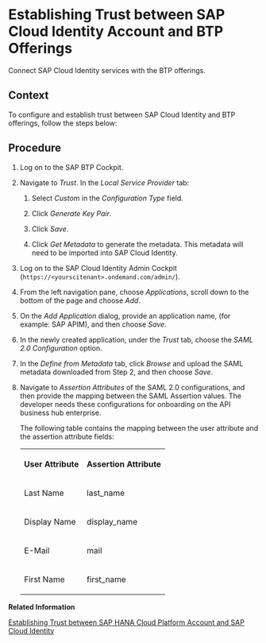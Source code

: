 <!-- loio72082006fdbd440faa915cde7e1eb53d -->

# Establishing Trust between SAP Cloud Identity Account and BTP Offerings

Connect SAP Cloud Identity services with the BTP offerings.



## Context

To configure and establish trust between SAP Cloud Identity and BTP offerings, follow the steps below:



## Procedure

1.  Log on to the SAP BTP Cockpit.

2.  Navigate to *Trust*. In the *Local Service Provider* tab:

    1.  Select *Custom* in the *Configuration Type* field.

    2.  Click *Generate Key Pair*.

    3.  Click *Save*.

    4.  Click *Get Metadata* to generate the metadata. This metadata will need to be imported into SAP Cloud Identity.


3.  Log on to the SAP Cloud Identity Admin Cockpit \(`https://<yourscitenant>.ondemand.com/admin/`\).

4.  From the left navigation pane, choose *Applications*, scroll down to the bottom of the page and choose *Add*.

5.  On the *Add Application* dialog, provide an application name, \(for example: SAP APIM\), and then choose *Save*.

6.  In the newly created application, under the *Trust* tab, choose the *SAML 2.0 Configuration* option.

7.  In the *Define from Metadata* tab, click *Browse* and upload the SAML metadata downloaded from Step 2, and then choose *Save*.

8.  Navigate to *Assertion Attributes* of the SAML 2.0 configurations, and then provide the mapping between the SAML Assertion values. The developer needs these configurations for onboarding on the API business hub enterprise.

    The following table contains the mapping between the user attribute and the assertion attribute fields:


    <table>
    <tr>
    <th valign="top">

    User Attribute
    
    </th>
    <th valign="top">

    Assertion Attribute
    
    </th>
    </tr>
    <tr>
    <td valign="top">
    
    Last Name
    
    </td>
    <td valign="top">
    
    last\_name
    
    </td>
    </tr>
    <tr>
    <td valign="top">
    
    Display Name
    
    </td>
    <td valign="top">
    
    display\_name
    
    </td>
    </tr>
    <tr>
    <td valign="top">
    
    E-Mail
    
    </td>
    <td valign="top">
    
    mail
    
    </td>
    </tr>
    <tr>
    <td valign="top">
    
    First Name
    
    </td>
    <td valign="top">
    
    first\_name
    
    </td>
    </tr>
    </table>
    

**Related Information**  


[Establishing Trust between SAP HANA Cloud Platform Account and SAP Cloud Identity](establishing-trust-between-sap-hana-cloud-platform-account-and-sap-cloud-identity-c597708.md "Connect SAP HANA Cloud Platform account with the SAP Cloud Identity services.")

